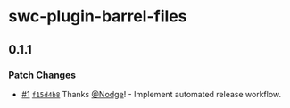 # swc-plugin-barrel-files

## 0.1.1

### Patch Changes

- [#1](https://github.com/Nodge/swc-plugin-barrel-files/pull/1) [`f15d4b8`](https://github.com/Nodge/swc-plugin-barrel-files/commit/f15d4b84bc56f26eb603248e14234f834fa40f93) Thanks [@Nodge](https://github.com/Nodge)! - Implement automated release workflow.
